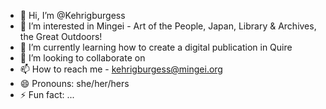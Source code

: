- 👋 Hi, I’m @Kehrigburgess
- 👀 I’m interested in Mingei - Art of the People, Japan, Library & Archives, the Great Outdoors!
- 🌱 I’m currently learning how to create a digital publication in Quire
- 💞️ I’m looking to collaborate on 
- 📫 How to reach me - kehrigburgess@mingei.org
- 😄 Pronouns: she/her/hers
- ⚡ Fun fact: ...

<!---
Kehrigburgess/Kehrigburgess is a ✨ special ✨ repository because its `README.md` (this file) appears on your GitHub profile.
You can click the Preview link to take a look at your changes.
--->
